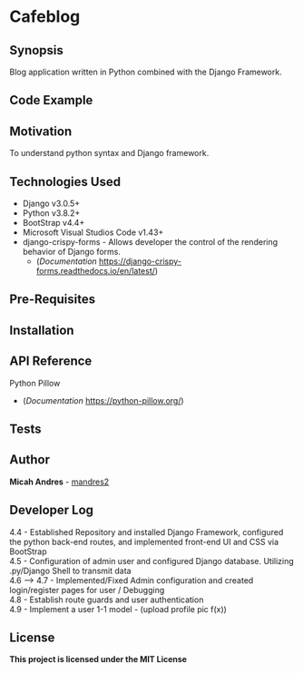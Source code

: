 # Cafeblog

## Synopsis
Blog application written in Python combined with the Django Framework.

## Code Example



## Motivation

To understand python syntax and Django framework.


## Technologies Used
* Django v3.0.5+
* Python v3.8.2+
* BootStrap v4.4+
* Microsoft Visual Studios Code v1.43+
* django-crispy-forms - Allows developer the control of the rendering behavior of Django forms.
  * (*Documentation* https://django-crispy-forms.readthedocs.io/en/latest/)

## Pre-Requisites


## Installation



## API Reference
Python Pillow
   * (*Documentation* https://python-pillow.org/)

## Tests


## Author

**Micah Andres** - [mandres2](https://github.com/mandres2)

## Developer Log
4.4 - Established Repository and installed Django Framework, configured the python back-end routes, and implemented front-end UI and CSS via BootStrap
<br>
4.5 - Configuration of admin user and configured Django database. Utilizing .py/Django Shell to transmit data
<br>
4.6 --> 4.7 - Implemented/Fixed Admin configuration and created login/register pages for user / Debugging
<br>
4.8 - Establish route guards and user authentication
<br>
4.9 - Implement a user 1-1 model - (upload profile pic f(x))

## License

**This project is licensed under the MIT License**
